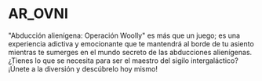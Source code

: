# AR_OVNI
"Abducción alienígena: Operación Woolly" es más que un juego; es una experiencia adictiva y emocionante que te mantendrá al borde de tu asiento mientras te sumerges en el mundo secreto de las abducciones alienígenas. ¿Tienes lo que se necesita para ser el maestro del sigilo intergaláctico? ¡Únete a la diversión y descúbrelo hoy mismo!
